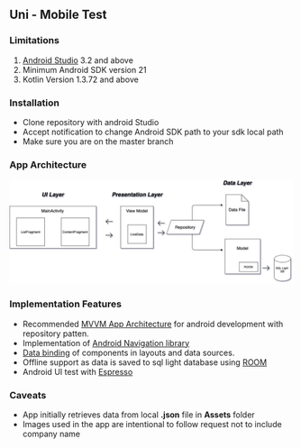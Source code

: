 ## Uni - Mobile Test

### Limitations
1. [Android Studio](https://developer.android.com/studio#downloads) 3.2 and above
2. Minimum Android SDK version 21
3. Kotlin Version 1.3.72 and above

### Installation 
*  Clone repository with android Studio
*  Accept notification to change Android SDK path to your sdk local path
*  Make sure you are on the master branch


### App Architecture 
![MVVM Architecture](/Images/architecture.png)


### Implementation Features
*  Recommended [MVVM App Architecture](https://developer.android.com/jetpack/guide) for android development with repository patten.
*  Implementation of [Android Navigation library](https://developer.android.com/guide/navigation)
*  [Data binding](https://developer.android.com/jetpack/androidx/releases/databinding) of components in layouts and data sources. 
*  Offline support as data is saved to sql light database using [ROOM](https://developer.android.com/topic/libraries/architecture/room)
*  Android UI test with [Espresso](https://developer.android.com/training/testing/espresso)


### Caveats
*  App initially retrieves data from local **.json** file in **Assets** folder 
*  Images used in the app are intentional to follow request not to include company name
